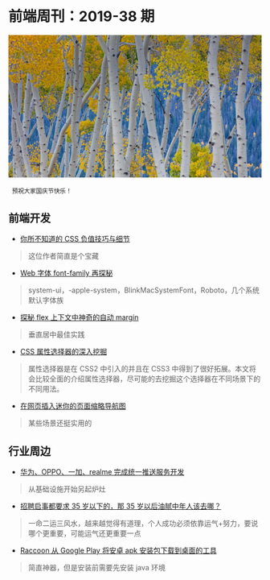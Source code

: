 # 前端周刊：2019-38 期

[![](../img/bing/20190926.png?imageMogr2/thumbnail/960x)](https://cn.bing.com/search?q=美洲山杨)

```
 预祝大家国庆节快乐！
```

## 前端开发

- [你所不知道的 CSS 负值技巧与细节](https://www.cnblogs.com/coco1s/p/11319676.html)

> 这位作者简直是个宝藏

- [Web 字体 font-family 再探秘](https://www.cnblogs.com/coco1s/p/11350642.html)

> system-ui，-apple-system，BlinkMacSystemFont，Roboto，几个系统默认字体族

- [探秘 flex 上下文中神奇的自动 margin](https://www.cnblogs.com/coco1s/p/10910588.html)

> 垂直居中最佳实践

- [CSS 属性选择器的深入挖掘](https://www.cnblogs.com/coco1s/p/11043945.html)

> 属性选择器是在 CSS2 中引入的并且在 CSS3 中得到了很好拓展。本文将会比较全面的介绍属性选择器，尽可能的去挖掘这个选择器在不同场景下的不同用法。

- [在网页插入迷你的页面缩略导航图](https://larsjung.de/pagemap/)

> 某些场景还挺实用的

## 行业周边

- [华为、OPPO、一加、realme 完成统一推送服务开发](https://www.pingwest.com/w/194902)

> 从基础设施开始另起炉灶

- [招聘启事都要求 35 岁以下的，那 35 岁以后油腻中年人该去哪？](https://mp.weixin.qq.com/s/AXmXQye9_puIFVn_okTEPw)

> 一命二运三风水，越来越觉得有道理，个人成功必须依靠运气+努力，要说哪个更重要，可能运气还更重要一点

- [Raccoon 从 Google Play 将安卓 apk 安装包下载到桌面的工具](https://raccoon.onyxbits.de/apk-downloader/)

> 简直神器，但是安装前需要先安装 java 环境
